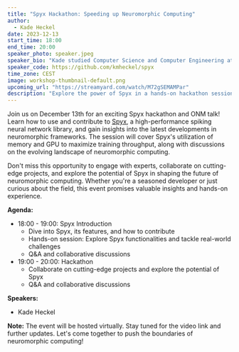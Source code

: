 ```yaml
---
title: "Spyx Hackathon: Speeding up Neuromorphic Computing"
author: 
  - Kade Heckel
date: 2023-12-13
start_time: 18:00 
end_time: 20:00
speaker_photo: speaker.jpeg
speaker_bio: "Kade studied Computer Science and Computer Engineering at the U.S. Naval Academy. Studying in the UK as a Marshall Scholar, Kade completed an MSc in A.I. and Adaptive Systems with distinction from the University of Sussex and is currently pursuing an MPhil in Machine Learning and Machine Intelligence at the University of Cambridge. His dissertation at Sussex focused on comparing surrogate gradient and large scale neuroevolutionary algorithms for optimizing spiking neural networks."
speaker_code: https://github.com/kmheckel/spyx
time_zone: CEST
image: workshop-thumbnail-default.png
upcoming_url: "https://streamyard.com/watch/M72gSEMAMPar"
description: "Explore the power of Spyx in a hands-on hackathon session and dive into the world of neuromorphic frameworks with Kade Heckel."
---
```


Join us on December 13th for an exciting Spyx hackathon and ONM talk! Learn how to use and contribute to [Spyx](https://github.com/kmheckel/spyx), a high-performance spiking neural network library, and gain insights into the latest developments in neuromorphic frameworks. The session will cover Spyx's utilization of memory and GPU to maximize training throughput, along with discussions on the evolving landscape of neuromorphic computing.

Don't miss this opportunity to engage with experts, collaborate on cutting-edge projects, and explore the potential of Spyx in shaping the future of neuromorphic computing. Whether you're a seasoned developer or just curious about the field, this event promises valuable insights and hands-on experience.

**Agenda:**
- 18:00 - 19:00: Spyx Introduction
  - Dive into Spyx, its features, and how to contribute
  - Hands-on session: Explore Spyx functionalities and tackle real-world challenges
  - Q&A and collaborative discussions
- 19:00 - 20:00: Hackathon
  - Collaborate on cutting-edge projects and explore the potential of Spyx
  - Q&A and collaborative discussions

**Speakers:**
- Kade Heckel

**Note:** The event will be hosted virtually. Stay tuned for the video link and further updates. Let's come together to push the boundaries of neuromorphic computing!

  
